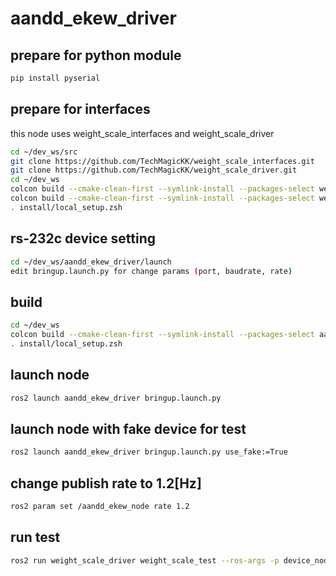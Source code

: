 # aandd_ekew_driver

## prepare for python module
```.sh
pip install pyserial
```

## prepare for interfaces
this node uses weight_scale_interfaces and weight_scale_driver
```.sh
cd ~/dev_ws/src
git clone https://github.com/TechMagicKK/weight_scale_interfaces.git
git clone https://github.com/TechMagicKK/weight_scale_driver.git
cd ~/dev_ws
colcon build --cmake-clean-first --symlink-install --packages-select weight_scale_interfaces
colcon build --cmake-clean-first --symlink-install --packages-select weight_scale_driver
. install/local_setup.zsh
```

## rs-232c device setting
```.sh
cd ~/dev_ws/aandd_ekew_driver/launch
edit bringup.launch.py for change params (port, baudrate, rate)
```

## build
```.sh
cd ~/dev_ws
colcon build --cmake-clean-first --symlink-install --packages-select aandd_ekew_driver
. install/local_setup.zsh
```

## launch node
```.sh
ros2 launch aandd_ekew_driver bringup.launch.py
```

## launch node with fake device for test
```.sh
ros2 launch aandd_ekew_driver bringup.launch.py use_fake:=True
```

## change publish rate to 1.2[Hz]
```.sh
ros2 param set /aandd_ekew_node rate 1.2
```

## run test
```.sh
ros2 run weight_scale_driver weight_scale_test --ros-args -p device_node:=/aandd_ekew_node -p timeout_sec:=2.0
```
